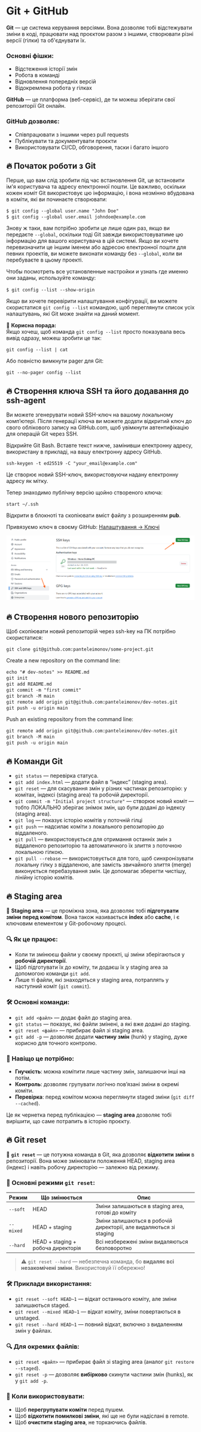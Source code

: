 # Git + GitHub

**Git** — це система керування версіями. Вона дозволяє тобі відстежувати зміни в коді, працювати над проєктом разом з іншими, створювати різні версії (гілки) та об'єднувати їх.

### Основні фішки:

- Відстеження історії змін
- Робота в команді
- Відновлення попередніх версій
- Відокремлена робота у гілках

**GitHub** — це платформа (веб-сервіс), де ти можеш зберігати свої репозиторії Git онлайн.

### GitHub дозволяє:

- Співпрацювати з іншими через pull requests
- Публікувати та документувати проєкти
- Використовувати CI/CD, обговорення, таски і багато іншого

## 🔥 Початок роботи з Git

Перше, що вам слід зробити під час встановлення Git, це встановити ім'я користувача та адресу електронної пошти. Це важливо, оскільки кожен коміт Git використовує цю інформацію, і вона незмінно вбудована в коміти, які ви починаєте створювати:

```
$ git config --global user.name "John Doe"
$ git config --global user.email johndoe@example.com
```

Знову ж таки, вам потрібно зробити це лише один раз, якщо ви передаєте `--global`, оскільки тоді Git завжди використовуватиме цю інформацію для вашого користувача в цій системі. Якщо ви хочете перевизначити це іншим іменем або адресою електронної пошти для певних проектів, ви можете виконати команду без `--global`, коли ви перебуваєте в цьому проекті.

Чтобы посмотреть все установленные настройки и узнать где именно они заданы, используйте команду:

`$ git config --list --show-origin`

Якщо ви хочете перевірити налаштування конфігурації, ви можете скористатися `git config --list` командою, щоб переглянути список усіх налаштувань, які Git може знайти на даний момент.

📌 **Корисна порада:**  
 Якщо хочеш, щоб команда `git config --list` просто показувала весь вивід одразу, можеш зробити це так:

```
git config --list | cat
```

Або повністю вимкнути pager для Git:

```
git --no-pager config --list
```

## 🔥 Створення ключа SSH та його додавання до ssh-agent

Ви можете згенерувати новий SSH-ключ на вашому локальному комп’ютері. Після генерації ключа ви можете додати відкритий ключ до свого облікового запису на GitHub.com, щоб увімкнути автентифікацію для операцій Git через SSH.

Відкрийте Git Bash. Вставте текст нижче, замінивши електронну адресу, використану в прикладі, на вашу електронну адресу GitHub.

```
ssh-keygen -t ed25519 -C "your_email@example.com"
```

Це створює новий SSH-ключ, використовуючи надану електронну адресу як мітку.

Тепер знаходимо публічну версію щойно створеного ключа:

```
start ~/.ssh
```

Відкрити в блокноті та скопіювати вміст файлу з розширенням **pub**.

Привязуємо ключ в своєму GitHub: [Налаштування -> Ключі](https://github.com/settings/keys)

![image](./assets/git_github-001.png)

## 🔥 Створення нового репозиторію

Щоб скопіювати новий репозиторій через ssh-key на ПК потрібно скористатися:

```
git clone git@github.com:panteleimonov/some-project.git
```

Create a new repository on the command line:

```
echo "# dev-notes" >> README.md
git init
git add README.md
git commit -m "first commit"
git branch -M main
git remote add origin git@github.com:panteleimonov/dev-notes.git
git push -u origin main
```

Push an existing repository from the command line:

```
git remote add origin git@github.com:panteleimonov/dev-notes.git
git branch -M main
git push -u origin main
```

## 🔥 Команди Git

- `git status` — перевірка статуса.
- `git add index.html` — додати файл в “індекс” (staging area).
- `git reset` — для скасування змін у різних частинах репозиторію: у комітах, індексі (staging area) та робочій директорії.
- `git commit -m "Initial project structure"` — створює новий коміт — тобто ЛОКАЛЬНО зберігає знімок змін, що були додані до індексу (staging area).
- `git log` — показує історію комітів у поточній гілці
- `git push` — надсилає коміти з локального репозиторію до віддаленого.
- `git pull` — використовується для отримання останніх змін з віддаленого репозиторію та автоматичного їх злиття з поточною локальною гілкою.
- `git pull --rebase` — використовується для того, щоб синхронізувати локальну гілку з віддаленою, але замість звичайного злиття (merge) виконується перебазування змін. Це допомагає зберегти чистішу, лінійну історію комітів.

## 🔥 Staging area

🧩 **Staging area** — це проміжна зона, яка дозволяє тобі **підготувати зміни перед комітом**. Вона також називається **index** або **cache**, і є ключовим елементом у Git-робочому процесі.

### 🔍 Як це працює:

- Коли ти змінюєш файли у своєму проєкті, ці зміни зберігаються у **робочій директорії**.
- Щоб підготувати їх до коміту, ти додаєш їх у staging area за допомогою команди `git add`.
- Лише ті файли, які знаходяться у staging area, потраплять у наступний коміт (`git commit`).

### 🛠️ Основні команди:

- `git add <файл>` — додає файл до staging area.
- `git status` — показує, які файли змінені, а які вже додані до staging.
- `git reset <файл>` — прибирає файл зі staging area.
- `git add -p` — дозволяє додати **частину змін** (hunk) у staging, дуже корисно для точного контролю.

### 🎯 Навіщо це потрібно:

- **Гнучкість**: можна комітити лише частину змін, залишаючи інші на потім.
- **Контроль**: дозволяє групувати логічно пов’язані зміни в окремі коміти.
- **Перевірка**: перед комітом можна переглянути staged зміни (`git diff --cached`).

Це як чернетка перед публікацією — **staging area** дозволяє тобі вирішити, що саме потрапить в історію проєкту.

## 🔥 Git reset

🔄 **`git reset`** — це потужна команда в Git, яка дозволяє **відкотити зміни** в репозиторії. Вона може змінювати положення HEAD, staging area (індекс) і навіть робочу директорію — залежно від режиму.

### 🧠 Основні режими `git reset`:

| Режим     | Що змінюється                      | Опис                                                               |
| --------- | ---------------------------------- | ------------------------------------------------------------------ |
| `--soft`  | HEAD                               | Зміни залишаються в staging area, готові до коміту                 |
| `--mixed` | HEAD + staging                     | Зміни залишаються в робочій директорії, але видаляються зі staging |
| `--hard`  | HEAD + staging + робоча директорія | Всі незбережені зміни видаляються безповоротно                     |

> ⚠️ `git reset --hard` — небезпечна команда, бо **видаляє всі незакомічені зміни**. Використовуй її обережно!

### 🛠️ Приклади використання:

- `git reset --soft HEAD~1` — відкат останнього коміту, але зміни залишаються staged.
- `git reset --mixed HEAD~1` — відкат коміту, зміни повертаються в unstaged.
- `git reset --hard HEAD~1` — повний відкат, включно з видаленням змін у файлах.

### 🔍 Для окремих файлів:

- `git reset <файл>` — прибирає файл зі staging area (аналог `git restore --staged`).
- `git reset -p` — дозволяє **вибірково** скинути частини змін (hunks), як у `git add -p`.

### 🧭 Коли використовувати:

- Щоб **перегрупувати коміти** перед пушем.
- Щоб **відкотити помилкові зміни**, які ще не були надіслані в remote.
- Щоб **очистити staging area**, не торкаючись файлів.
